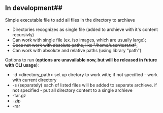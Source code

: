 ## In development##

Simple executable file to add all files in the directory to archieve  &nbsp;

- Directories recognizes as single file (added to archieve with it's content recursivly)  
- Can work with single file (ex. iso images, which are usually large);  
- ~~Does not work with absolute paths, like "/home/user/test.txt"~~;  
- Can work with absolute and relative paths (using library "path")

Options to run (**options are unavailable now, but will be released in future with CLI usage**):
- -d <directory_path> set up diretory to work with; if not specified - work with current directory
- -s (separately) each of listed files will be added to separate archieve. if not specified - put all directory content to a single archieve
- -tar.gz
- -zip
- -rar